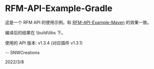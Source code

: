 # RFM-API-Example-Gradle

这是一个 RFM API 的使用示例。和 [RFM-API-Example-Maven](https://github.com/SNWCreations/RFM-API-Example-Maven) 的效果一致。

编译后的结果在 \build\libs 下。

使用的 API 版本: v1.3.4 (对应插件 v1.3.1)

-- SNWCreations

2022/3/8